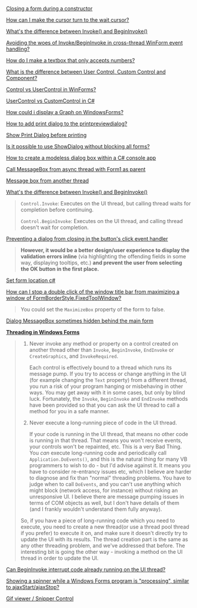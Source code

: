 [Closing a form during a constructor](https://stackoverflow.com/questions/3067901/closing-a-form-during-a-constructor)

[How can I make the cursor turn to the wait cursor?](https://stackoverflow.com/questions/1568557/how-can-i-make-the-cursor-turn-to-the-wait-cursor)

[What's the difference between Invoke() and BeginInvoke()](https://stackoverflow.com/questions/229554/whats-the-difference-between-invoke-and-begininvoke)

[Avoiding the woes of Invoke/BeginInvoke in cross-thread WinForm event handling?](https://stackoverflow.com/questions/1364116/avoiding-the-woes-of-invoke-begininvoke-in-cross-thread-winform-event-handling)

[How do I make a textbox that only accepts numbers?](https://stackoverflow.com/questions/463299/how-do-i-make-a-textbox-that-only-accepts-numbers)

[What is the difference between User Control, Custom Control and Component?](https://stackoverflow.com/questions/1322451/what-is-the-difference-between-user-control-custom-control-and-component)

[Control vs UserControl in WinForms?](https://stackoverflow.com/questions/921278/control-vs-usercontrol-in-winforms)

[UserControl vs CustomControl in C#](https://stackoverflow.com/questions/15294974/usercontrol-vs-customcontrol-in-c-sharp)

[How could i display a Graph on WindowsForms?](https://stackoverflow.com/questions/38713649/how-could-i-display-a-graph-on-windowsforms)

[How to add print dialog to the printpreviewdialog?](https://stackoverflow.com/questions/40236241/how-to-add-print-dialog-to-the-printpreviewdialog)

[Show Print Dialog before printing](https://stackoverflow.com/questions/15985909/show-print-dialog-before-printing)

[Is it possible to use ShowDialog without blocking all forms?](https://stackoverflow.com/questions/428494/is-it-possible-to-use-showdialog-without-blocking-all-forms)

[How to create a modeless dialog box within a C# console app](https://stackoverflow.com/questions/38549753/how-to-create-a-modeless-dialog-box-within-a-c-sharp-console-app)

[Call MessageBox from async thread with Form1 as parent](https://stackoverflow.com/questions/5349524/call-messagebox-from-async-thread-with-form1-as-parent)

[Message box from another thread](https://stackoverflow.com/questions/12949333/message-box-from-another-thread)

[What's the difference between Invoke() and BeginInvoke()](https://stackoverflow.com/questions/229554/whats-the-difference-between-invoke-and-begininvoke)

> `Control.Invoke`: Executes on the UI thread, but calling thread waits for completion before continuing.
>
> `Control.BeginInvoke`: Executes on the UI thread, and calling thread doesn't wait for completion.

[Preventing a dialog from closing in the button's click event handler](https://stackoverflow.com/questions/2499644/preventing-a-dialog-from-closing-in-the-buttons-click-event-handler)

> **However, it would be a better design/user experience to display the validation errors inline** (via highlighting the offending fields in some way, displaying tooltips, etc.) **and prevent the user from selecting the OK button in the first place.**

[Set form location c#](https://stackoverflow.com/questions/24016638/set-form-location-c-sharp)

[How can I stop a double click of the window title bar from maximizing a window of FormBorderStyle.FixedToolWindow?](https://stackoverflow.com/questions/9588540/how-can-i-stop-a-double-click-of-the-window-title-bar-from-maximizing-a-window-o)

> You could set the `MaximizeBox` property of the form to false.

[Dialog MessageBox sometimes hidden behind the main form](https://stackoverflow.com/questions/3467403/dialog-messagebox-sometimes-hidden-behind-the-main-form)

[**Threading in Windows Forms**](https://jonskeet.uk/csharp/threads/winforms.html)

> 1. Never invoke any method or property on a control created on another thread other than `Invoke`, `BeginInvoke`, `EndInvoke` or `CreateGraphics`, and `InvokeRequired`.
>
>    Each control is effectively bound to a thread which runs its message pump. If you try to access or change anything in the UI (for example changing the `Text` property) from a different thread, you run a risk of your program hanging or misbehaving in other ways. You may get away with it in some cases, but only by blind luck. Fortunately, the `Invoke`, `BeginInvoke` and `EndInvoke` methods have been provided so that you can ask the UI thread to call a method for you in a safe manner.
>
> 2. Never execute a long-running piece of code in the UI thread.
>
>    If your code is running in the UI thread, that means no other code is running in that thread. That means you won't receive events, your controls won't be repainted, etc. This is a very Bad Thing. You *can* execute long-running code and periodically call `Application.DoEvents()`, and this is              the natural thing for many VB programmers to wish to do - but I'd advise against it. It means you have to consider re-entrancy issues etc, which I believe are harder to diagnose and fix than "normal" threading problems. You have to judge when to call `DoEvents`, and you can't use anything which might block (network access, for instance) without risking an unresponsive UI. I believe there are message pumping issues in terms of COM objects as well, but I don't have details of them (and I frankly wouldn't understand them fully anyway).
>
> So, if you have a piece of long-running code which you need to execute, you need to create a new thread(or use a thread pool thread if you prefer) to execute it on, and make sure it doesn't directly try to update the UI with its results. The thread creation part is the same as any other threading problem, and we've addressed that before. The interesting bit is going the other way - invoking a method on the UI thread in order to update the UI.

[Can BeginInvoke interrupt code already running on the UI thread?](https://stackoverflow.com/questions/2048491/can-begininvoke-interrupt-code-already-running-on-the-ui-thread)

[Showing a spinner while a Windows Forms program is "processing", similar to ajaxStart/ajaxStop?](https://stackoverflow.com/questions/9007152/showing-a-spinner-while-a-windows-forms-program-is-processing-similar-to-ajax)

[Gif viewer / Snipper Control](https://www.codeproject.com/Tips/1004624/Gif-viewer-Snipper-control)

